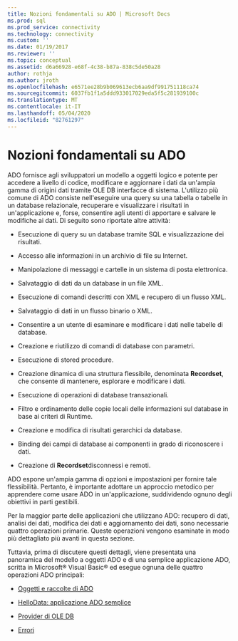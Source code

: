 ```yaml
---
title: Nozioni fondamentali su ADO | Microsoft Docs
ms.prod: sql
ms.prod_service: connectivity
ms.technology: connectivity
ms.custom: ''
ms.date: 01/19/2017
ms.reviewer: ''
ms.topic: conceptual
ms.assetid: d6a66928-e68f-4c38-b87a-838c5de50a28
author: rothja
ms.author: jroth
ms.openlocfilehash: e6571ee28b9b069613ecb6aa9df991751118ca74
ms.sourcegitcommit: 6037fb1f1a5ddd933017029eda5f5c281939100c
ms.translationtype: MT
ms.contentlocale: it-IT
ms.lasthandoff: 05/04/2020
ms.locfileid: "82761297"
---
```

# <a name="ado-fundamentals"></a>Nozioni fondamentali su ADO
ADO fornisce agli sviluppatori un modello a oggetti logico e potente per accedere a livello di codice, modificare e aggiornare i dati da un'ampia gamma di origini dati tramite OLE DB interfacce di sistema. L'utilizzo più comune di ADO consiste nell'eseguire una query su una tabella o tabelle in un database relazionale, recuperare e visualizzare i risultati in un'applicazione e, forse, consentire agli utenti di apportare e salvare le modifiche ai dati. Di seguito sono riportate altre attività:  
  
-   Esecuzione di query su un database tramite SQL e visualizzazione dei risultati.  
  
-   Accesso alle informazioni in un archivio di file su Internet.  
  
-   Manipolazione di messaggi e cartelle in un sistema di posta elettronica.  
  
-   Salvataggio di dati da un database in un file XML.  
  
-   Esecuzione di comandi descritti con XML e recupero di un flusso XML.  
  
-   Salvataggio di dati in un flusso binario o XML.  
  
-   Consentire a un utente di esaminare e modificare i dati nelle tabelle di database.  
  
-   Creazione e riutilizzo di comandi di database con parametri.  
  
-   Esecuzione di stored procedure.  
  
-   Creazione dinamica di una struttura flessibile, denominata **Recordset**, che consente di mantenere, esplorare e modificare i dati.  
  
-   Esecuzione di operazioni di database transazionali.  
  
-   Filtro e ordinamento delle copie locali delle informazioni sul database in base ai criteri di Runtime.  
  
-   Creazione e modifica di risultati gerarchici da database.  
  
-   Binding dei campi di database ai componenti in grado di riconoscere i dati.  
  
-   Creazione di **Recordset**disconnessi e remoti.  
  
 ADO espone un'ampia gamma di opzioni e impostazioni per fornire tale flessibilità. Pertanto, è importante adottare un approccio metodico per apprendere come usare ADO in un'applicazione, suddividendo ognuno degli obiettivi in parti gestibili.  
  
 Per la maggior parte delle applicazioni che utilizzano ADO: recupero di dati, analisi dei dati, modifica dei dati e aggiornamento dei dati, sono necessarie quattro operazioni primarie. Queste operazioni vengono esaminate in modo più dettagliato più avanti in questa sezione.  
  
 Tuttavia, prima di discutere questi dettagli, viene presentata una panoramica del modello a oggetti ADO e di una semplice applicazione ADO, scritta in Microsoft® Visual Basic® ed esegue ognuna delle quattro operazioni ADO principali:  
  
-   [Oggetti e raccolte di ADO](../../../ado/guide/data/ado-objects-and-collections.md)  
  
-   [HelloData: applicazione ADO semplice](../../../ado/guide/data/hellodata-a-simple-ado-application.md)  
  
-   [Provider di OLE DB](../../../ado/guide/data/ole-db-providers-ado.md)  
  
-   [Errori](../../../ado/guide/data/errors-ado.md)
